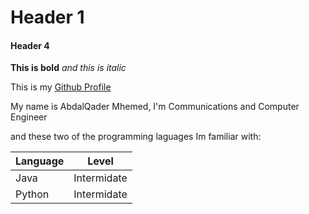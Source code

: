 # Header 1
#### Header 4

**This is bold**
*and this is italic*

This is my [Github Profile](https://github.com/otator)

My name is AbdalQader Mhemed, I'm Communications and Computer Engineer

and these two of the programming laguages Im familiar with:

| Language  |   Level     |
| --------- | ----------- |
| Java      | Intermidate |
| Python    | Intermidate |
